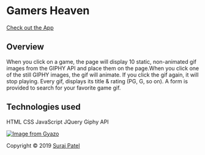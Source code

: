 # Gamers Heaven
[Check out the App](https://jernical.github.io/Gamers-Heaven/)

## Overview
When you click on a game, the page will display 10 static, non-animated gif images from the GIPHY API and place them on the page.When you click one of the still GIPHY images, the gif will animate. If you click the gif again, it will stop playing. Every gif, displays its title & rating (PG, G, so on). A form is provided to search for your favorite game gif.

## Technologies used

HTML
CSS
JavaScript
JQuery
Giphy API

[![Image from Gyazo](https://i.gyazo.com/e41466cb30dcf49369fea36d27df8947.gif)](https://gyazo.com/e41466cb30dcf49369fea36d27df8947)

Copyright © 2019 [Suraj Patel](https://jernical.github.io/Suraj-Patel/)
